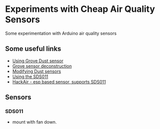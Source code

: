 # Experiments with Cheap Air Quality Sensors
Some experimentation with Arduino air quality sensors

## Some useful links
   - [Using Grove Dust sensor](http://www.howmuchsnow.com/arduino/airquality/grovedust/)
   - [Grove sensor deconstruction](https://github.com/opendata-stuttgart/meta/blob/master/files/ShinyeiPPD42NS_Deconstruction_TracyAllen.pdf)
   - [Modifying Dust sensors](https://indiaairquality.com/2014/12/14/measuring-the-pickle-jr-a-modified-ppd42-with-an-attached-fan/)
   - [Using the SDS011](https://towardsdatascience.com/sensing-the-air-quality-5ed5320f7a56)
   - [HackAir - esp based sensor, supports SDS011](https://www.hackair.eu/docs/hackair-home-v2/)
   
## Sensors

### SDS011
   - mount with fan down.

